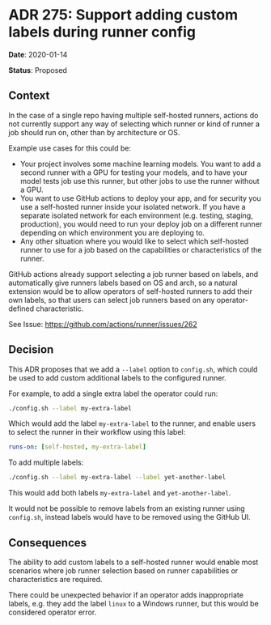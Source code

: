 # ADR 275: Support adding custom labels during runner config
**Date**: 2020-01-14

**Status**: Proposed

## Context

In the case of a single repo having multiple self-hosted runners, actions do not currently support any way of selecting which runner or kind of runner a job should run on, other than by architecture or OS.

Example use cases for this could be:

* Your project involves some machine learning models. You want to add a second runner with a GPU for testing your models, and to have your model tests job use this runner, but other jobs to use the runner without a GPU. 
* You want to use GitHub actions to deploy your app, and for security you use a self-hosted runner inside your isolated network. If you have a separate isolated network for each environment (e.g. testing, staging, production), you would need to run your deploy job on a different runner depending on which environment you are deploying to.
* Any other situation where you would like to select which self-hosted runner to use for a job based on the capabilities or characteristics of the runner.

GitHub actions already support selecting a job runner based on labels, and automatically give runners labels based on OS and arch, so a natural extension would be to allow operators of self-hosted runners to add their own labels, so that users can select job runners based on any operator-defined characteristic.

See Issue: https://github.com/actions/runner/issues/262

## Decision

This ADR proposes that we add a `--label` option to `config.sh`, which could be used to add custom additional labels to the configured runner.

For example, to add a single extra label the operator could run:
```bash
./config.sh --label my-extra-label
```
Which would add the label `my-extra-label` to the runner, and enable users to select the runner in their workflow using this label:
```yaml
runs-on: [self-hosted, my-extra-label]
```

To add multiple labels:
```bash
./config.sh --label my-extra-label --label yet-another-label
```
This would add both labels `my-extra-label` and `yet-another-label`.

It would not be possible to remove labels from an existing runner using `config.sh`, instead labels would have to be removed using the GitHub UI.

## Consequences

The ability to add custom labels to a self-hosted runner would enable most scenarios where job runner selection based on runner capabilities or characteristics are required.

There could be unexpected behavior if an operator adds inappropriate labels, e.g. they add the label `linux` to a Windows runner, but this would be considered operator error.
